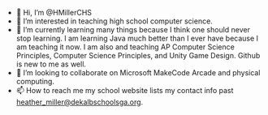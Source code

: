 - 👋 Hi, I’m @HMillerCHS
- 👀 I’m interested in teaching high school computer science.
- 🌱 I’m currently learning many things because I think one should never stop learning. I am learning Java much better than I ever have because I am teaching it now. I am also and teaching AP Computer Science Principles, Computer Science Principles, and Unity Game Design. Github is new to me as well.
- 💞️ I’m looking to collaborate on Microsoft MakeCode Arcade and physical computing. 
- 📫 How to reach me my school website lists my contact info past heather_miller@dekalbschoolsga.org.

<!---
HMillerCHS/HMillerCHS is a ✨ special ✨ repository because its `README.md` (this file) appears on your GitHub profile.
You can click the Preview link to take a look at your changes.
--->
